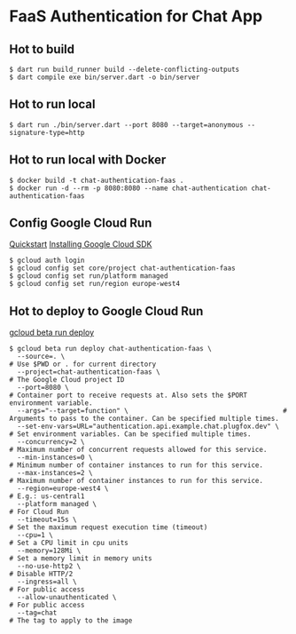 # FaaS Authentication for Chat App

## Hot to build

```shell
$ dart run build_runner build --delete-conflicting-outputs
$ dart compile exe bin/server.dart -o bin/server
```

## Hot to run local

```shell
$ dart run ./bin/server.dart --port 8080 --target=anonymous --signature-type=http
```

## Hot to run local with Docker

```shell
$ docker build -t chat-authentication-faas .
$ docker run -d --rm -p 8080:8080 --name chat-authentication chat-authentication-faas
```

## Config Google Cloud Run

[Quickstart](https://github.com/GoogleCloudPlatform/functions-framework-dart/blob/main/docs/quickstarts/03-quickstart-cloudrun.md)
[Installing Google Cloud SDK](https://cloud.google.com/sdk/docs/install)

```shell
$ gcloud auth login
$ gcloud config set core/project chat-authentication-faas
$ gcloud config set run/platform managed
$ gcloud config set run/region europe-west4
```

## Hot to deploy to Google Cloud Run

[gcloud beta run deploy](https://cloud.google.com/sdk/gcloud/reference/beta/run/deploy)

```shell
$ gcloud beta run deploy chat-authentication-faas \
  --source=. \                                                        # Use $PWD or . for current directory
  --project=chat-authentication-faas \                                # The Google Cloud project ID
  --port=8080 \                                                       # Container port to receive requests at. Also sets the $PORT environment variable.
  --args="--target=function" \                                       # Arguments to pass to the container. Can be specified multiple times.
  --set-env-vars=URL="authentication.api.example.chat.plugfox.dev" \  # Set environment variables. Can be specified multiple times.
  --concurrency=2 \                                                   # Maximum number of concurrent requests allowed for this service.
  --min-instances=0 \                                                 # Minimum number of container instances to run for this service.
  --max-instances=2 \                                                 # Maximum number of container instances to run for this service.
  --region=europe-west4 \                                             # E.g.: us-central1
  --platform managed \                                                # For Cloud Run
  --timeout=15s \                                                     # Set the maximum request execution time (timeout)
  --cpu=1 \                                                           # Set a CPU limit in cpu units
  --memory=128Mi \                                                    # Set a memory limit in memory units
  --no-use-http2 \                                                    # Disable HTTP/2
  --ingress=all \                                                     # For public access
  --allow-unauthenticated \                                           # For public access
  --tag=chat                                                          # The tag to apply to the image
```
